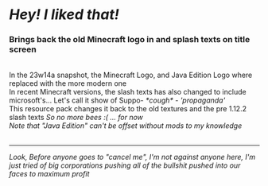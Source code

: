 # <i>Hey! I liked that!</i>
<h3>Brings back the old Minecraft logo in and splash texts on title screen</h3><br>
In the 23w14a snapshot, the Minecraft Logo, and Java Edition Logo where replaced with the more modern one<br>
In recent Minecraft versions, the slash texts has also changed to include microsoft's... Let's call it show of Suppo- <i>*cough* - 'propaganda'</i><br>
This resource pack changes it back to the old textures and the pre 1.12.2 slash texts <i>So no more bees :( ... for now</i><br>
<i>Note that "Java Edition" can't be offset without mods to my knowledge</i><br><br>
<hr>
<i>Look, Before anyone goes to "cancel me", I'm not against anyone here, I'm just tried of big corporations pushing all of the bullshit pushed into our faces to maximum profit</i>
